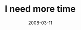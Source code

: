 ---
layout: base.njk
title : 'I need more time' 
view_title : 'I need more time' 
year : '2008' 
date : '2008-03-11' 
img_file : '/drawing/ineedmoretime.png' 
html_file : 'ineedmoretime' 
next_html : 'hereiam.html' 
year_order : '108' 
permalink : "title/{{html_file}}.html"
---